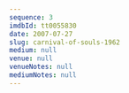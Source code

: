 ```yaml
---
sequence: 3
imdbId: tt0055830
date: 2007-07-27
slug: carnival-of-souls-1962
medium: null
venue: null
venueNotes: null
mediumNotes: null
---
```



